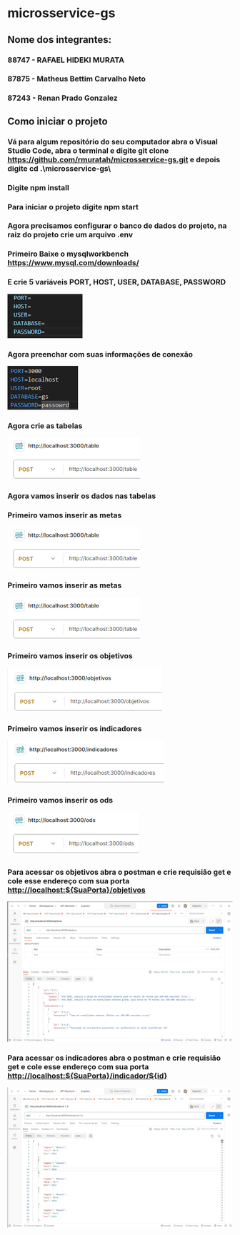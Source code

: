 # microsservice-gs

## Nome dos integrantes: 

### 88747 - RAFAEL HIDEKI MURATA

### 87875 - Matheus Bettim Carvalho Neto

### 87243 - Renan Prado Gonzalez

## Como iniciar o projeto

### Vá para algum repositório do seu computador abra o Visual Studio Code, abra o terminal e digite git clone <https://github.com/rmuratah/microsservice-gs.git> e depois digite cd .\microsservice-gs\

### Digite npm install

### Para iniciar o projeto digite npm start

### Agora precisamos configurar o banco de dados do projeto, na raiz do projeto crie um arquivo .env

### Primeiro Baixe o mysqlworkbench <https://www.mysql.com/downloads/>

### E crie 5 variáveis PORT, HOST, USER, DATABASE, PASSWORD

<img src="./imgsReadme/envexample.png" alt="env example">

### Agora preenchar com suas informações de conexão

<img src="./imgsReadme/env.png" alt="env">

### Agora crie as tabelas

<img src="./imgsReadme/creaTable.png" alt="env">

### Agora vamos inserir os dados nas tabelas

### Primeiro vamos inserir as metas

<img src="./imgsReadme/creaTable.png" alt="env">

### Primeiro vamos inserir as metas

<img src="./imgsReadme/creaTable.png" alt="env">

### Primeiro vamos inserir os objetivos

<img src="./imgsReadme/objetivosInsert.png" alt="env">

### Primeiro vamos inserir os indicadores

<img src="./imgsReadme/indicadores.png" alt="env">

### Primeiro vamos inserir os ods

<img src="./imgsReadme/ods.png" alt="env">

### Para acessar os objetivos abra o postman e crie requisião get e cole esse endereço com sua porta <http://localhost:${SuaPorta}/objetivos>

<img src="./imgsReadme/objetivos.png" alt="objetivos">

### Para acessar os indicadores abra o postman e crie requisião get e cole esse endereço com sua porta <http://localhost:${SuaPorta}/indicador/${id}>

<img src="./imgsReadme/indicador.png" alt="indicador">
